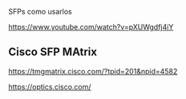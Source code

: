 
SFPs como usarlos

https://www.youtube.com/watch?v=pXUWgdfj4iY

## Cisco SFP MAtrix

https://tmgmatrix.cisco.com/?tpid=201&npid=4582

https://optics.cisco.com/
